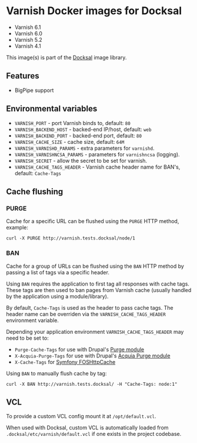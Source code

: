 # Varnish Docker images for Docksal

- Varnish 6.1
- Varnish 6.0
- Varnish 5.2
- Varnish 4.1

This image(s) is part of the [Docksal](http://docksal.io) image library.


## Features

- BigPipe support


## Environmental variables

- `VARNISH_PORT` - port Varnish binds to, default: `80`
- `VARNISH_BACKEND_HOST` - backed-end IP/host, default: `web`
- `VARNISH_BACKEND_PORT` - backed-end port, default: `80`
- `VARNISH_CACHE_SIZE` - cache size, default: `64M`
- `VARNISH_VARNISHD_PARAMS` - extra parameters for `varnishd`.
- `VARNISH_VARNISHNCSA_PARAMS` - parameters for `varnishncsa` (logging).
- `VARNISH_SECRET` - allow the secret to be set for varnish.
- `VARNISH_CACHE_TAGS_HEADER` - Varnish cache header name for BAN's, default: `Cache-Tags`


## Cache flushing

### PURGE

Cache for a specific URL can be flushed using the `PURGE` HTTP method, example:

```
curl -X PURGE http://varnish.tests.docksal/node/1
```

### BAN

Cache for a group of URLs can be flushed using the `BAN` HTTP method by passing a list of tags via a specific header.

Using `BAN` requires the application to first tag all responses with cache tags.
These tags are then used to ban pages from Varnish cache (usually handled by the application using a module/library).

By default, `Cache-Tags` is used as the header to pass cache tags.
The header name can be overriden via the `VARNISH_CACHE_TAGS_HEADER` environment variable.

Depending your application environment `VARNISH_CACHE_TAGS_HEADER` may need to be set to:

- `Purge-Cache-Tags` for use with Drupal's [Purge module](https://www.drupal.org/project/purge)
- `X-Acquia-Purge-Tags` for use with Drupal's [Acquia Purge module](https://www.drupal.org/project/acquia_purge)
- `X-Cache-Tags` for [Symfony FOSHttpCache](https://foshttpcache.readthedocs.io/en/stable/response-tagging.html#tags)

Using `BAN` to manually flush cache by tag:

```
curl -X BAN http://varnish.tests.docksal/ -H "Cache-Tags: node:1"
```


## VCL

To provide a custom VCL config mount it at `/opt/default.vcl`.

When used with Docksal, custom VCL is automatically loaded from `.docksal/etc/varnish/default.vcl` if one exists 
in the project codebase.
